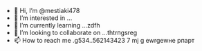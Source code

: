 - 👋 Hi, I’m @mestiaki478
- 👀 I’m interested in ...
- 🌱 I’m currently learning ...zdfh
- 💞️ I’m looking to collaborate on ...thtrпgsreg
- 📫 How to reach me .g534..562143423
7 mj g ewrgewне рпарт
<!---u67t uykuuy
mestiaki478/mestiaki478 is a ✨ special ✨ repository because its `README.md` (this file) appears on your GitHub profile.
You can click the Preview link to take a look at your changes.
--->
